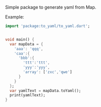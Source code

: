 Simple package to generate yaml from Map.

Example:
```dart
import 'package:to_yaml/to_yaml.dart';


void main() {
  var mapData = {
    'aaa': 'qqq',
    'caa':{
      'bbb':{
        'ttt':'ttt',
        'yyy':'yyy',
        'array': ['zxc','qwe']
      }
    }
  };
  var yamlText = mapData.toYaml();
  print(yamlText);
}
```
